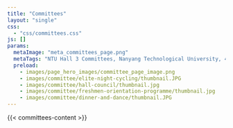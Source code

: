 ```yaml
---
title: "Committees"
layout: "single"
css:
  - "css/committees.css"
js: []
params:
  metaImage: "meta_committees_page.png"
  metaTags: "NTU Hall 3 Committees, Nanyang Technological University, 41st Hall Council, Elite Night Cycling, Hall Council NTU, Freshmen Orientation Programme NTU, Dinner & Dance NTU, NTU Hall 3 Activities, NTU Student Committees, Hall 3 Governing Body, NTU Student Life, NTU Hall Council Events, NTU Residential Committees, Hall 3 Leadership, NTU Student Governance"
  preload:
    - images/page_hero_images/committee_page_image.png
    - images/committee/elite-night-cycling/thumbnail.JPG
    - images/committee/hall-council/thumbnail.jpg
    - images/committee/freshmen-orientation-programme/thumbnail.jpg
    - images/committee/dinner-and-dance/thumbnail.JPG
---
```


{{< committees-content >}}
